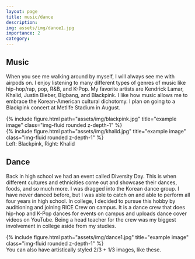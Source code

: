 ```yaml
---
layout: page
title: music/dance
description: 
img: assets/img/dance1.jpg
importance: 2
category: 
---
```


## Music
When you see me walking around by myself, I will always see me with airpods on. I enjoy listening to many different types of genres of music like hip-hop/rap, pop, R&B, and K-Pop. My favorite artists are Kendrick Lamar, Khalid, Justin Bieber, Bigbang, and Blackpink. I like how music allows me to embrace the Korean-American cultural dichotomy. I plan on going to a Blackpink concert at Metlife Stadium in August.

<div class="row justify-content-sm-center">
    <div class="col-sm-8 mt-3 mt-md-0">
        {% include figure.html path="assets/img/blackpink.jpg" title="example image" class="img-fluid rounded z-depth-1" %}
    </div>
    <div class="col-sm-4 mt-3 mt-md-0">
        {% include figure.html path="assets/img/khalid.jpg" title="example image" class="img-fluid rounded z-depth-1" %}
    </div>
</div>
<div class="caption">
    Left: Blackpink, Right: Khalid
</div>

## Dance
Back in high school we had an event called Diversity Day. This is when different cultures and ethnicities come out and showcase their dances, foods, and so much more. I was dragged into the Korean dance group. I have never danced before, but I was able to catch on and able to perform all four years in high school. In college, I decided to pursue this hobby by auditioning and joining RICE Crew on campus. It is a dance crew that does hip-hop and K-Pop dances for events on campus and uploads dance cover videos on YouTube. Being a head teacher for the crew was my biggest involvement in college aside from my studies.


<div class="row justify-content-sm-center">
    <div class="col-sm mt-3 mt-md-0">
        {% include figure.html path="assets/img/dance1.jpg" title="example image" class="img-fluid rounded z-depth-1" %}
    </div>
</div>
<div class="caption">
    You can also have artistically styled 2/3 + 1/3 images, like these.
</div>
